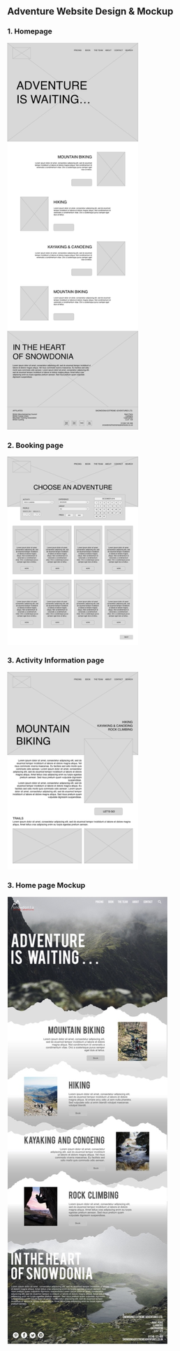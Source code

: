 ## Adventure Website Design & Mockup

### 1. Homepage 

<img src="images/homepage.png" width="300"/>

### 2. Booking page

<img src="images/book.png" width="300"/>

### 3. Activity Information page

<img src="images/infopage.png" width="300"/>

### 3. Home page Mockup

<img src="images/Image 14-12-2024 at 21.58.jpg"/>

